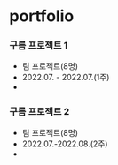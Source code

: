 # portfolio

### 구름 프로젝트 1
- 팀 프로젝트(8명)
- 2022.07. - 2022.07.(1주)
- 
### 구름 프로젝트 2
- 팀 프로젝트(8명)
- 2022.07.-2022.08.(2주)
- 
